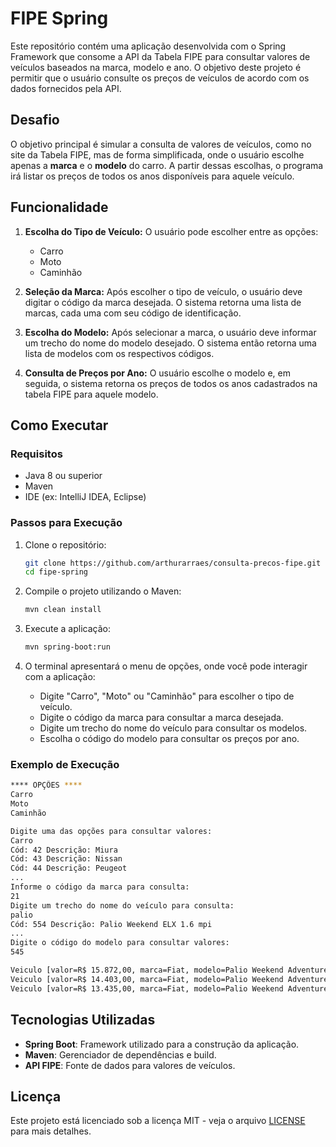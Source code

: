 
# FIPE Spring

Este repositório contém uma aplicação desenvolvida com o Spring Framework que consome a API da Tabela FIPE para consultar valores de veículos baseados na marca, modelo e ano. O objetivo deste projeto é permitir que o usuário consulte os preços de veículos de acordo com os dados fornecidos pela API.

## Desafio

O objetivo principal é simular a consulta de valores de veículos, como no site da Tabela FIPE, mas de forma simplificada, onde o usuário escolhe apenas a **marca** e o **modelo** do carro. A partir dessas escolhas, o programa irá listar os preços de todos os anos disponíveis para aquele veículo.

## Funcionalidade

1. **Escolha do Tipo de Veículo:**
   O usuário pode escolher entre as opções:
   - Carro
   - Moto
   - Caminhão

2. **Seleção da Marca:**
   Após escolher o tipo de veículo, o usuário deve digitar o código da marca desejada. O sistema retorna uma lista de marcas, cada uma com seu código de identificação.

3. **Escolha do Modelo:**
   Após selecionar a marca, o usuário deve informar um trecho do nome do modelo desejado. O sistema então retorna uma lista de modelos com os respectivos códigos.

4. **Consulta de Preços por Ano:**
   O usuário escolhe o modelo e, em seguida, o sistema retorna os preços de todos os anos cadastrados na tabela FIPE para aquele modelo.

## Como Executar

### Requisitos

- Java 8 ou superior
- Maven
- IDE (ex: IntelliJ IDEA, Eclipse)

### Passos para Execução

1. Clone o repositório:
   ```bash
   git clone https://github.com/arthurarraes/consulta-precos-fipe.git
   cd fipe-spring
   ```

2. Compile o projeto utilizando o Maven:
   ```bash
   mvn clean install
   ```

3. Execute a aplicação:
   ```bash
   mvn spring-boot:run
   ```

4. O terminal apresentará o menu de opções, onde você pode interagir com a aplicação:
   - Digite "Carro", "Moto" ou "Caminhão" para escolher o tipo de veículo.
   - Digite o código da marca para consultar a marca desejada.
   - Digite um trecho do nome do veículo para consultar os modelos.
   - Escolha o código do modelo para consultar os preços por ano.

### Exemplo de Execução

```bash
**** OPÇÕES ****
Carro
Moto
Caminhão

Digite uma das opções para consultar valores:
Carro
Cód: 42 Descrição: Miura
Cód: 43 Descrição: Nissan
Cód: 44 Descrição: Peugeot
...
Informe o código da marca para consulta:
21
Digite um trecho do nome do veículo para consulta:
palio
Cód: 554 Descrição: Palio Weekend ELX 1.6 mpi
...
Digite o código do modelo para consultar valores:
545

Veiculo [valor=R$ 15.872,00, marca=Fiat, modelo=Palio Weekend Adventure 1.6 8V/16V, ano=2003, combustivel=Gasolina
Veiculo [valor=R$ 14.403,00, marca=Fiat, modelo=Palio Weekend Adventure 1.6 8V/16V, ano=2002, combustivel=Gasolina
Veiculo [valor=R$ 13.435,00, marca=Fiat, modelo=Palio Weekend Adventure 1.6 8V/16V, ano=2001, combustivel=Gasolina
```

## Tecnologias Utilizadas

- **Spring Boot**: Framework utilizado para a construção da aplicação.
- **Maven**: Gerenciador de dependências e build.
- **API FIPE**: Fonte de dados para valores de veículos.

## Licença

Este projeto está licenciado sob a licença MIT - veja o arquivo [LICENSE](LICENSE) para mais detalhes.
